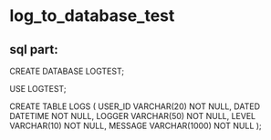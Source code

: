 # log_to_database_test


## sql part:

CREATE DATABASE LOGTEST;

USE LOGTEST;

CREATE TABLE LOGS
(
	USER_ID VARCHAR(20) NOT NULL,
	DATED   DATETIME NOT NULL,
	LOGGER  VARCHAR(50) NOT NULL,
	LEVEL   VARCHAR(10) NOT NULL,
	MESSAGE VARCHAR(1000) NOT NULL
);
